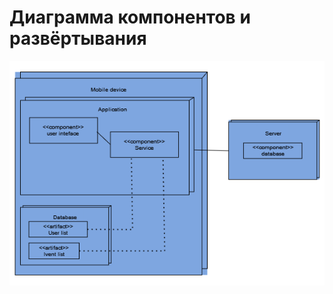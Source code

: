 # Диаграмма компонентов и развёртывания  

![Диаграмма компонентов и развёртывания](images/deploymentDiagram.drawio.png) 
